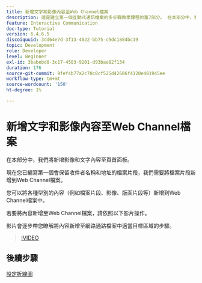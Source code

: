 ```yaml
---
title: 新增文字和影像內容至Web Channel檔案
description: 這是建立第一個互動式通訊檔案的多步驟教學課程的第7部分。 在本部分中，我們將新增影像和文字內容至頁首面板。
feature: Interactive Communication
doc-type: Tutorial
version: 6.4,6.5
discoiquuid: 3dd64e7d-3f13-4022-bb75-c9dc1884bc19
topic: Development
role: Developer
level: Beginner
exl-id: 3babebd8-3c17-4583-9201-d93bae82f134
duration: 176
source-git-commit: 9fef4b77a2c70c8cf525d42686f4120e481945ee
workflow-type: tm+mt
source-wordcount: '150'
ht-degree: 1%

---
```


# 新增文字和影像內容至Web Channel檔案

在本部分中，我們將新增影像和文字內容至頁首面板。

現在您已編寫第一個會保留收件者名稱和地址的檔案片段，我們需要將檔案片段新增到Web Channel檔案。

您可以將各種型別的內容（例如檔案片段、影像、版面片段等）新增到Web Channel檔案中。

若要將內容新增至Web Channel檔案，請依照以下影片操作。

影片會逐步帶您瞭解將內容新增至網路通路檔案中適當目標區域的步驟。

>[!VIDEO](https://video.tv.adobe.com/v/22359?quality=12&learn=on)

## 後續步驟

[設定折線圖](./parteight.md)
